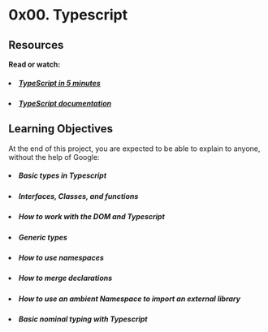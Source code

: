 # 0x00. Typescript

## Resources

<b>Read or watch:</b>

##### <li>[TypeScript in 5 minutes](https://intranet.hbtn.io/rltoken/A2Cj5GSVny_5SlO_XunYlA)</li>
##### <li>[TypeScript documentation](https://intranet.hbtn.io/rltoken/wslfOSj_3y9B9Q7KVUKopw)</li>

## Learning Objectives

At the end of this project, you are expected to be able to explain to anyone, without the help of Google:

##### <li>Basic types in Typescript</li>
##### <li>Interfaces, Classes, and functions</li>
##### <li>How to work with the DOM and Typescript</li>
##### <li>Generic types</li>
##### <li>How to use namespaces</li>
##### <li>How to merge declarations</li>
##### <li>How to use an ambient Namespace to import an external library</li>
##### <li>Basic nominal typing with Typescript</li>
